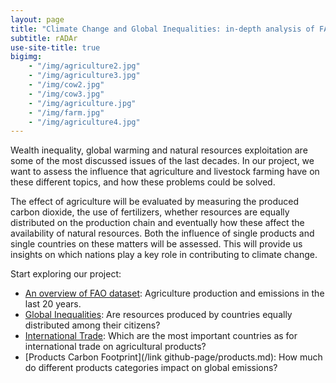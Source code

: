 ```yaml
---
layout: page
title: "Climate Change and Global Inequalities: in-depth analysis of FAO database."
subtitle: rADAr
use-site-title: true
bigimg:
    - "/img/agriculture2.jpg"
    - "/img/agriculture3.jpg"
    - "/img/cow2.jpg"
    - "/img/cow3.jpg"
    - "/img/agriculture.jpg"
    - "/img/farm.jpg"
    - "/img/agriculture4.jpg"
---
```


Wealth inequality, global warming and natural resources exploitation are some of the most discussed issues of the last decades. In our project, we want to assess the influence that agriculture and livestock farming have on these different topics, and how these problems could be solved.

The effect of agriculture will be evaluated by measuring the produced carbon dioxide, the use of fertilizers, whether resources are equally distributed on the production chain and eventually how these affect the availability of natural resources. Both the influence of single products and single countries on these matters will be assessed. This will provide us insights on which nations play a key role in contributing to climate change.

Start exploring our project:
* [An overview of FAO dataset](/github-page/overview.md): Agriculture production and emissions in the last 20 years.
* [Global Inequalities](/github-page/country_clustering.md): Are resources produced by countries equally distributed among their citizens?
* [International Trade](/github-page/export.md): Which are the most important countries as for international trade on agricultural products?
* [Products Carbon Footprint](/link github-page/products.md): How much do different products categories impact on global emissions?
